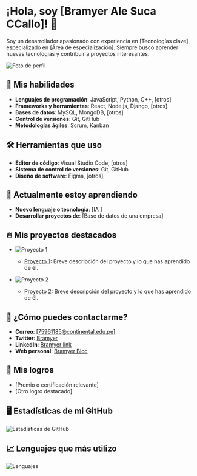 # ¡Hola, soy [Bramyer Ale Suca CCallo]! 👋

Soy un desarrollador apasionado con experiencia en [Tecnologías clave], especializado en [Área de especialización]. Siempre busco aprender nuevas tecnologías y contribuir a proyectos interesantes.

![Foto de perfil](![image](https://github.com/user-attachments/assets/9be499ef-53af-480d-b527-24dfd7131fee)
)  <!--  -->

## 🚀 Mis habilidades

- **Lenguajes de programación**: JavaScript, Python, C++, [otros]
- **Frameworks y herramientas**: React, Node.js, Django, [otros]
- **Bases de datos**: MySQL, MongoDB, [otros]
- **Control de versiones**: Git, GitHub
- **Metodologías ágiles**: Scrum, Kanban

## 🛠️ Herramientas que uso

- **Editor de código**: Visual Studio Code, [otros]
- **Sistema de control de versiones**: Git, GitHub
- **Diseño de software**: Figma, [otros]

## 🌱 Actualmente estoy aprendiendo

- **Nuevo lenguaje o tecnología**: [IA ]
- **Desarrollar proyectos de**: [Base de datos de una empresa]

## 🔥 Mis proyectos destacados

- ![Proyecto 1](https://images.unsplash.com/photo-1610563166150-b34df4f3bcd6?fm=jpg&q=60&w=3000&ixlib=rb-4.0.3&ixid=M3wxMjA3fDB8MHxzZWFyY2h8M3x8c29mdHdhcmUlMjBkZXZlbG9wbWVudHxlbnwwfHwwfHx8MA%3D%3D)  <!--  -->
  - [Proyecto 1](link_a_tu_proyecto): Breve descripción del proyecto y lo que has aprendido de él.
  
- ![Proyecto 2](https://www.shutterstock.com/image-photo/software-engineer-development-concepts-programming-600nw-2485654259.jpg)  <!--  -->
  - [Proyecto 2](link_a_tu_proyecto): Breve descripción del proyecto y lo que has aprendido de él.
  

## 💬 ¿Cómo puedes contactarme?

- **Correo**: [75961185@continental.edu.pe]
- **Twitter**: [Bramyer](https://twitter.com/tu_usuario)
- **LinkedIn**: [Bramyer link](https://linkedin.com/in/tu-perfil)
- **Web personal**: [Bramyer Bloc](https://tu-sitio-web.com)

## 🎯 Mis logros

- [Premio o certificación relevante]
- [Otro logro destacado]

## 🖥️ Estadísticas de mi GitHub

![Estadísticas de GitHub](https://github-readme-stats.vercel.app/api?username=tu_usuario&show_icons=true&count_private=true&theme=radical)

## 📈 Lenguajes que más utilizo

![Lenguajes](https://github-readme-stats.vercel.app/api/top-langs/?username=tu_usuario&layout=compact&theme=radical)

